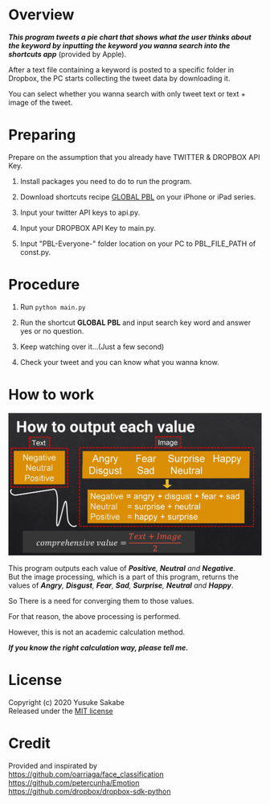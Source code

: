 # Overview

***This program tweets a pie chart that shows what the user thinks about the keyword by inputting the keyword you wanna search into the shortcuts app*** (provided by Apple).

After a text file containing a keyword is posted to a specific folder in Dropbox, the PC starts collecting the tweet data by downloading it.

You can select whether you wanna search with only tweet text or text + image of the tweet.

# Preparing

Prepare on the assumption that you already have TWITTER & DROPBOX API Key.

1. Install packages you need to do to run the program.

2. Download shortcuts recipe [GLOBAL PBL](https://www.icloud.com/shortcuts/4ff0c87bbce84a2688ce2a51601537c4) on your iPhone or iPad series.

3. Input your twitter API keys to api.py.

4. Input your DROPBOX API Key to main.py.

5. Input "PBL-Everyone-" folder location on your PC to PBL_FILE_PATH of const.py.

# Procedure

1. Run `python main.py`

2. Run the shortcut **GLOBAL PBL** and input search key word and answer yes or no question.

3. Keep watching over it...(Just a few second)

4. Check your tweet and you can know what you wanna know.

# How to work
![](https://github.com/yusuke-1105/Search-on-Twitter/blob/master/explanation/calculation.jpg)
  
This program outputs each value of ***Positive**, **Neutral** and **Negative***.  
But the image processing, which is a part of this program, returns the values of ***Angry**, **Disgust**, **Fear**, **Sad**, **Surprise**, **Neutral** and **Happy***.  
  
So There is a need for converging them to those values.   
  
For that reason, the above processing is performed.  
  
However, this is not an academic calculation method.  
  
***If you know the right calculation way, please tell me.***

# License

Copyright (c) 2020 Yusuke Sakabe  
Released under the [MIT license](https://github.com/yusuke-1105/PBL-Everyone-/blob/master/LICENSE)

# Credit

Provided and inspirated by  
https://github.com/oarriaga/face_classification  
https://github.com/petercunha/Emotion  
https://github.com/dropbox/dropbox-sdk-python  
